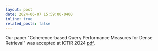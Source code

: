 ```yaml
---
layout: post
date: 2024-06-07 15:59:00-0400
inline: true
related_posts: false
---
```


Our paper "Coherence-based Query Performance Measures for Dense Retrieval" was accepted at ICTIR 2024 [pdf](https://dl.acm.org/doi/pdf/10.1145/3664190.3672518).
